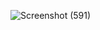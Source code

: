 ![Screenshot (591)](https://user-images.githubusercontent.com/54452217/143265741-3584f8b5-3513-4a3c-b616-75738ea2b3bb.png)

